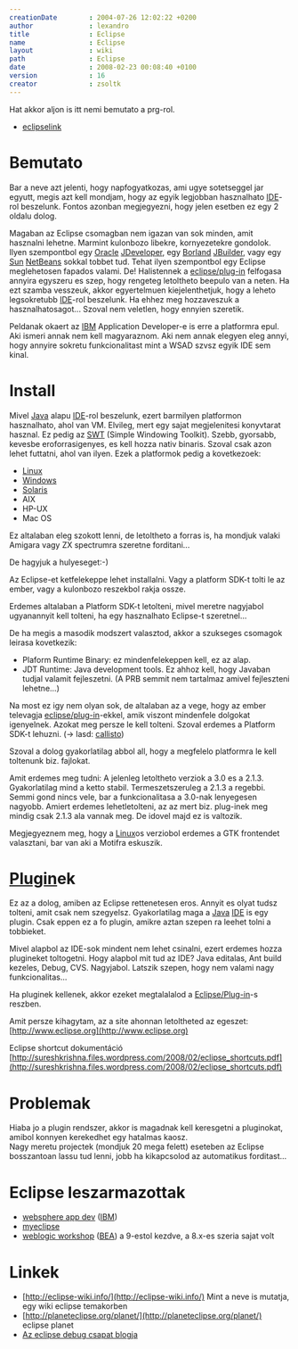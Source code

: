 ```yaml
---
creationDate        : 2004-07-26 12:02:22 +0200 
author              : lexandro 
title               : Eclipse 
name                : Eclipse 
layout              : wiki 
path                : Eclipse 
date                : 2008-02-23 00:08:40 +0100 
version             : 16 
creator             : zsoltk 
---
```

Hat akkor aljon is itt nemi bemutato a prg-rol.


-   [eclipselink](eclipselink.html)



# Bemutato

Bar a neve azt jelenti, hogy napfogyatkozas, ami ugye sotetseggel jar egyutt, megis azt kell mondjam, hogy az egyik legjobban hasznalhato [IDE](IDE.html)-rol beszelunk. Fontos azonban megjegyezni, hogy jelen esetben ez egy 2 oldalu dolog.

Magaban az Eclipse csomagban nem igazan van sok minden, amit hasznalni lehetne. Marmint kulonbozo libekre, kornyezetekre gondolok. Ilyen szempontbol egy [Oracle](Oracle.html) [JDeveloper](JDeveloper.html), egy [Borland](borland.html) [JBuilder](JBuilder.html), vagy egy [Sun](Sun.html) [NetBeans](Netbeans.html) sokkal tobbet tud. Tehat ilyen szempontbol egy Eclipse meglehetosen fapados valami. De! Halistennek a [eclipse/plug-in](Eclipse/Plug-in.html) felfogasa annyira egyszeru es szep, hogy rengeteg letoltheto beepulo van a neten. Ha ezt szamba vesszeuk, akkor egyertelmuen kiejelenthetjuk, hogy a leheto legsokretubb [IDE](IDE.html)-rol beszelunk. Ha ehhez meg hozzaveszuk a hasznalhatosagot... Szoval nem veletlen, hogy ennyien szeretik.

Peldanak okaert az [IBM](IBM.html) Application Developer-e is erre a platformra epul. Aki ismeri annak nem kell magyaraznom. Aki nem annak elegyen eleg annyi, hogy annyire sokretu funkcionalitast mint a WSAD szvsz egyik IDE sem kinal.

# Install

Mivel [Java](java.html) alapu [IDE](IDE.html)-rol beszelunk, ezert barmilyen platformon hasznalhato, ahol van VM. Elvileg, mert egy sajat megjelenitesi konyvtarat hasznal. Ez pedig az [SWT](swt.html) (Simple Windowing Toolkit). Szebb, gyorsabb, kevesbe eroforrasigenyes, es kell hozza nativ binaris. Szoval csak azon lehet futtatni, ahol van ilyen. Ezek a platformok pedig a kovetkezoek:

*   [Linux](Linux.html)
*   [Windows](Windows.html)
*   [Solaris](Solaris.html)
*   AIX
*   HP-UX
*   Mac OS

Ez altalaban eleg szokott lenni, de letoltheto a forras is, ha mondjuk valaki Amigara vagy ZX spectrumra szeretne forditani...

De hagyjuk a hulyeseget:-)

Az Eclipse-et ketfelekeppe lehet installalni. Vagy a platform SDK-t tolti le az ember, vagy a kulonbozo reszekbol rakja ossze.

Erdemes altalaban a Platform SDK-t letolteni, mivel meretre nagyjabol ugyanannyit kell tolteni, ha egy hasznalhato Eclipse-t szeretnel...

De ha megis a masodik modszert valasztod, akkor a szukseges csomagok leirasa kovetkezik:

*   Plaform Runtime Binary: ez mindenfelekeppen kell, ez az alap.
*   JDT Runtime: Java development tools. Ez ahhoz kell, hogy Javaban tudjal valamit fejleszetni. (A PRB semmit nem tartalmaz amivel fejleszteni lehetne...)

Na most ez igy nem olyan sok, de altalaban az a vege, hogy az ember televagja [eclipse/plug-in](Eclipse/Plug-in.html)-ekkel, amik viszont mindenfele dolgokat igenyelnek. Azokat meg persze le kell tolteni. Szoval erdemes a Platform SDK-t lehuzni. (-> lasd: [callisto](Callisto.html))

Szoval a dolog gyakorlatilag abbol all, hogy a megfelelo platformra le kell toltenunk biz. fajlokat.

Amit erdemes meg tudni: A jelenleg letoltheto verziok a 3.0 es a 2.1.3. Gyakorlatilag mind a ketto stabil. Termeszetszeruleg a 2.1.3 a regebbi. Semmi gond nincs vele, bar a funkcionalitasa a 3.0-nak lenyegesen nagyobb. Amiert erdemes lehetletolteni, az az mert biz. plug-inek meg mindig csak 2.1.3 ala vannak meg. De idovel majd ez is valtozik.

Megjegyeznem meg, hogy a [Linux](Linux.html)os verziobol erdemes a GTK frontendet valasztani, bar van aki a Motifra eskuszik.

# [Plugin](plugin.html)ek

Ez az a dolog, amiben az Eclipse rettenetesen eros. Annyit es olyat tudsz tolteni, amit csak nem szegyelsz. Gyakorlatilag maga a [Java](java.html) [IDE](IDE.html) is egy plugin. Csak eppen ez a fo plugin, amikre aztan szepen ra leehet tolni a tobbieket. 

Mivel alapbol az IDE-sok mindent nem lehet csinalni, ezert erdemes hozza plugineket toltogetni. Hogy alapbol mit tud az IDE? Java editalas, Ant build kezeles, Debug, CVS. Nagyjabol. Latszik szepen, hogy nem valami nagy funkcionalitas...

Ha pluginek kellenek, akkor ezeket megtalalalod a [Eclipse/Plug-in](Eclipse/Plug-in.html)-s reszben.

Amit persze kihagytam, az a site ahonnan letoltheted az egeszet: [http://www.eclipse.org](http://www.eclipse.org)

Eclipse shortcut dokumentáció [http://sureshkrishna.files.wordpress.com/2008/02/eclipse_shortcuts.pdf](http://sureshkrishna.files.wordpress.com/2008/02/eclipse_shortcuts.pdf)

# Problemak

Hiaba jo a plugin rendszer, akkor is magadnak kell keresgetni a pluginokat, amibol konnyen kerekedhet egy hatalmas kaosz.<br/>
Nagy meretu projectek (mondjuk 20 mega felett) eseteben az Eclipse bosszantoan lassu tud lenni, jobb ha kikapcsolod az automatikus forditast...

# Eclipse leszarmazottak

*   [websphere app dev](Websphere%20App%20Dev.html) ([IBM](IBM.html))
*   [myeclipse](myeclipse.html)
*   [weblogic workshop](weblogic%20workshop.html) ([BEA](bea.html)) a 9-estol kezdve, a 8.x-es szeria sajat volt

# Linkek

*   [http://eclipse-wiki.info/](http://eclipse-wiki.info/) Mint a neve is mutatja, egy wiki eclipse temakorben
*   [http://planeteclipse.org/planet/](http://planeteclipse.org/planet/) eclipse planet 
*   [Az eclipse debug csapat blogja](http://eclipse-debug.blogspot.com/)


